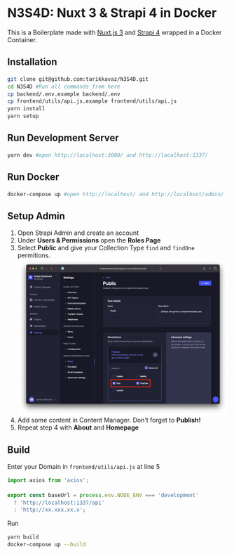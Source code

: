 # N3S4D: Nuxt 3 & Strapi 4 in Docker 

This is a Boilerplate made with [Nuxt.js 3](https://nuxt.com/) and [Strapi 4](https://docs.strapi.io/dev-docs/quick-start#_1-install-strapi-and-create-a-new-project) wrapped in a Docker Container. 

## Installation 

```bash
git clone git@github.com:tarikkavaz/N3S4D.git
cd N3S4D #Run all commands from here 
cp backend/.env.example backend/.env
cp frontend/utils/api.js.example frontend/utils/api.js
yarn install
yarn setup

```

## Run Development Server
```bash
yarn dev #open http://localhost:3000/ and http://localhost:1337/
```
## Run Docker
```bash
docker-compose up #open http://localhost/ and http://localhost/admin/
```
## Setup Admin
1. Open Strapi Admin and create an account
2. Under **Users & Permissions** open the **Roles Page**
3. Select **Public** and give your Collection Type `find` and `findOne` permitions.
![Permissions](Readme/Readme1.png)
4. Add some content in Content Manager. Don't forget to **Publish!**
5. Repeat step 4 with **About** and **Homepage**

## Build 
Enter your Domain in `frontend/utils/api.js` at line 5
```javascript
import axios from 'axios';

export const baseUrl = process.env.NODE_ENV === 'development'
  ? 'http://localhost:1337/api'
  : 'http://xx.xxx.xx.x';
```

Run 
```bash
yarn build
docker-compose up --build

```
